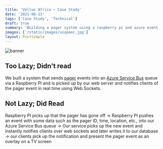 ```yaml
---
title: 'Vellux Africa — Case Study'
date: '2021-08-13'
tags: ['Case Study', 'Technical']
draft: true
summary: 'Building a pager system using a raspberry pi and azure event bus'
images: ['/static/images/usapeec.jpg']
layout: PostSimple
---
```


![banner](/static/images/ruggaroots/banner.png)

## Too Lazy; Didn't read

We built a system that sends [pager](https://en.wikipedia.org/wiki/Pager) events into an [Azure Service Bus](https://azure.microsoft.com/en-us/services/service-bus/) queue via a Raspberry PI and is picked up by our web server and notifies clients of the pager event in real time using Web Sockets.

## Not Lazy; Did Read

Raspberry PI picks up that the pager has gone off -> Raspberry PI pushes an event with some data such as the pager ID, time, location, etc., into our Azure Service Bus queue -> Our service picks up the new event and instantly notifies clients over web sockets and later writes it to our database -> our clients pick up the notification and present the pager event as an overlay on a TV screen
